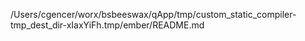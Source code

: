 /Users/cgencer/worx/bsbeeswax/qApp/tmp/custom_static_compiler-tmp_dest_dir-xIaxYiFh.tmp/ember/README.md